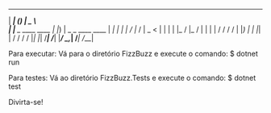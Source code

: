   ______   _               ____                      
 |  ____| (_)             |  _ \                     
 | |__     _   ____  ____ | |_) |  _   _   ____  ____
 |  __|   | | |_  / |_  / |  _ <  | | | | |_  / |_  /
 | |      | |  / /   / /  | |_) | | |_| |  / /   / / 
 |_|      |_| /___| /___| |____/   \__,_| /___| /___|
                                                     

Para executar:
Vá para o diretório FizzBuzz e execute o comando:
$ dotnet run

Para testes:
Vá ao diretório FizzBuzz.Tests e execute o comando:
$ dotnet test

Divirta-se!

